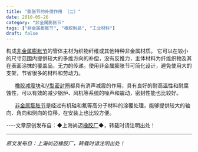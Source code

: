 ```yaml
---
title: "膨胀节的补偿作用 （二）"
date: 2010-05-26
category: "非金属膨胀节"
tags: ["非金属膨胀节", "橡胶制品", "工业材料"]
draft: false
---
```


构成[非金属膨胀节](http://www.smpolymer.com/feijinshupengzhangjie/)的管体主材为织物纤维或其他特种非金属材质。 它可以在较小的尺寸范围内提供较大的多维方向的补偿，没有反推力，主体材料为纤维织物及其在表面涂抹的覆盖品，无力的传递。使用非金属膨胀节可简化设计，避免使用大的支架，节省很多的材料和劳动力。

      [橡胶减震块](http://www.smpolymer.com/)和[V型密封圈](http://www.smpolymer.com/)都具有消声减震的作用，具有良好的耐高温性和耐腐蚀性，可以有效的减少锅炉、风机等系统的噪声和震动，密封性能也比较好。

      [非金属膨胀节](http://www.smpolymer.com/feijinshupengzhangjie/)是经过有机硅和氟等高分子材料的涂覆处理，能够提供较大的轴向、角向和侧向的位移，在安装上也比较方便。 

----文章原创发布自：◆上海尚迈[橡胶厂](http://www.smpolymer.com/)◆，转载时请注明出处！

---

*原文发布自：上海尚迈橡胶厂，转载时请注明出处！*
